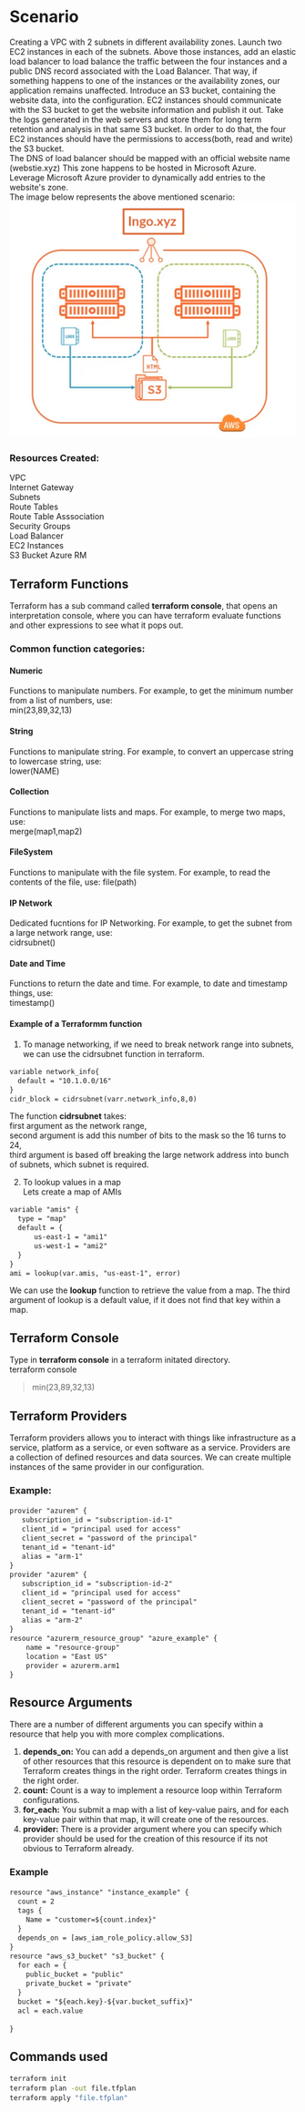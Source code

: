 # Scenario
Creating a VPC with 2 subnets in different availability zones. Launch two EC2 instances in each of the subnets. Above those instances, add an elastic load balancer to load balance the traffic between the four instances and a public DNS record associated with the Load Balancer. That way, if something happens to one of the instances or the availability zones, our application remains unaffected.
Introduce an S3 bucket, containing the website data, into the configuration.
EC2 instances should communicate with the S3 bucket to get the website information and publish it out.
Take the logs generated in the web servers and store them for long term retention and analysis in that same S3 bucket.
In order to do that, the four EC2 instances should have the permissions to access(both, read and write) the S3 bucket.  
The DNS of load balancer should be mapped with an official website name (webstie.xyz) 
This zone happens to be hosted in Microsoft Azure.  
Leverage Microsoft Azure provider to dynamically add entries to the website's zone.   
The image below represents the above mentioned scenario:  
![Scenario](https://github.com/vidushi-bansal/Terraform1-Quickstart/blob/main/Module4:Multiple-Providers/Scenario.png)

### Resources Created:
VPC  
Internet Gateway  
Subnets  
Route Tables  
Route Table Asssociation  
Security Groups  
Load Balancer  
EC2 Instances  
S3 Bucket
Azure RM

## Terraform Functions
Terraform has a sub command called **terraform console**, that opens an interpretation console, where you can have terraform evaluate functions and other expressions to see what it pops out.
### Common function categories:
#### Numeric
Functions to manipulate numbers. For example, to get the minimum number from a list of numbers, use:  
min(23,89,32,13)  
#### String
Functions to manipulate string. For example, to convert an uppercase string to lowercase string, use:  
lower(NAME)
#### Collection
Functions to manipulate lists and maps. For example, to merge two maps, use:  
merge(map1,map2)
#### FileSystem
Functions to manipulate with the file system. For example, to read the contents of the file, use: 
file(path)
#### IP Network
Dedicated fucntions for IP Networking. For example, to get the subnet from a large network range, use:  
cidrsubnet()
#### Date and Time
Functions to return the date and time. For example, to date and timestamp things, use:  
timestamp()

#### Example of a Terraformm function
1. To manage networking, if we need to break network range into subnets, we can use the cidrsubnet function in terraform.  
```
variable network_info{  
  default = "10.1.0.0/16"  
}  
cidr_block = cidrsubnet(varr.network_info,8,0)  
```
The function **cidrsubnet** takes:  
first argument as the network range,  
second argument is add this number of bits to the mask so the 16 turns to 24,    
third argument is based off breaking the large network address into bunch of subnets, which subnet is required.  
  
2. To lookup values in a map  
Lets create a map of AMIs  
```
variable "amis" {
  type = "map"
  default = {
      us-east-1 = "ami1"
      us-west-1 = "ami2"
  }
}
ami = lookup(var.amis, "us-east-1", error)  
```
  
We can use the **lookup** function to retrieve the value from a map. The third argument of lookup is a default value, if it does not find that key within a map.
  
## Terraform Console
Type in **terraform console** in a terraform initated directory.  
terraform console    
> min(23,89,32,13)  
  
## Terraform Providers
Terraform providers allows you to interact with things like infrastructure as a service, platform as a service, or even software as a service. Providers are a collection of defined resources and data sources. We can create multiple instances of the same provider in our configuration.
### Example:
```
provider "azurem" {
   subscription_id = "subscription-id-1" 
   client_id = "principal used for access"
   client_secret = "password of the principal"
   tenant_id = "tenant-id"
   alias = "arm-1"
}
provider "azurem" {
   subscription_id = "subscription-id-2" 
   client_id = "principal used for access"
   client_secret = "password of the principal"
   tenant_id = "tenant-id"
   alias = "arm-2"
}
resource "azurerm_resource_group" "azure_example" {
    name = "resource-group"
    location = "East US"
    provider = azurerm.arm1
}
```
  
## Resource Arguments
There are a number of different arguments you can specify within a resource that help you with more complex complications.  
1. **depends_on:** You can add a depends_on argument and then give a list of other resources that this resource is dependent on to make sure that Terraform creates things in the right order. Terraform creates things in the right order.  
2. **count:** Count is a way to implement a resource loop within Terraform configurations.  
3. **for_each:** You submit a map with a list of key-value pairs, and for each key-value pair within that map, it will create one of the resources.  
4. **provider:** There is a provider argument where you can specify which provider should be used for the creation of this resource if its not obvious to Terraform already.  
  
### Example
```
resource "aws_instance" "instance_example" {
  count = 2
  tags {
    Name = "customer=${count.index}"
  }
  depends_on = [aws_iam_role_policy.allow_S3]
}
resource "aws_s3_bucket" "s3_bucket" {
  for each = {
    public_bucket = "public"
    private_bucket = "private"
  }
  bucket = "${each.key}-${var.bucket_suffix}"
  acl = each.value

}
```
## Commands used
```bash
terraform init
terraform plan -out file.tfplan
terraform apply "file.tfplan"
```